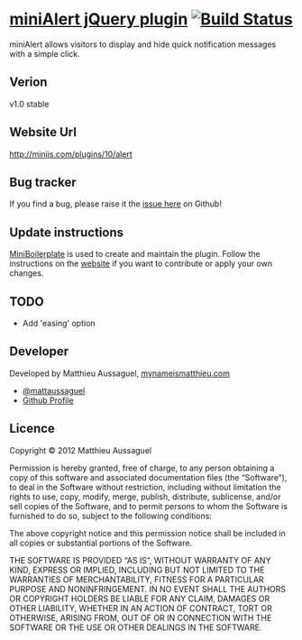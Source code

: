 # [miniAlert jQuery plugin](http://minijs.com/plugins/10/alert) [![Build Status](https://secure.travis-ci.org/miniJs/miniAlert.png?branch=master)](http://travis-ci.org/matthieua/miniAlert)


miniAlert allows visitors to display and hide quick notification messages with a simple click.

## Verion

v1.0 stable

## Website Url

http://minijs.com/plugins/10/alert

## Bug tracker

If you find a bug, please raise it the [issue here](https://github.com/miniJs/miniAlert/issues) on Github! 

## Update instructions

[MiniBoilerplate](http://miniboilerplate.com/) is used to create and maintain the plugin. Follow the instructions on the [website](http://miniboilerplate.com/) if you want to contribute or apply your own changes.

## TODO

- Add 'easing' option

## Developer

Developed by Matthieu Aussaguel, [mynameismatthieu.com](http://mynameismatthieu.com)

+ [@mattaussaguel](http://twitter.com/mattaussaguel)
+ [Github Profile](http://github.com/matthieua)

## Licence

Copyright &copy; 2012 Matthieu Aussaguel

Permission is hereby granted, free of charge, to any person obtaining a copy of this software and associated documentation files (the “Software”), to deal in the Software without restriction, including without limitation the rights to use, copy, modify, merge, publish, distribute, sublicense, and/or sell copies of the Software, and to permit persons to whom the Software is furnished to do so, subject to the following conditions:

The above copyright notice and this permission notice shall be included in all copies or substantial portions of the Software.

THE SOFTWARE IS PROVIDED “AS IS”, WITHOUT WARRANTY OF ANY KIND, EXPRESS OR IMPLIED, INCLUDING BUT NOT LIMITED TO THE WARRANTIES OF MERCHANTABILITY, FITNESS FOR A PARTICULAR PURPOSE AND NONINFRINGEMENT. IN NO EVENT SHALL THE AUTHORS OR COPYRIGHT HOLDERS BE LIABLE FOR ANY CLAIM, DAMAGES OR OTHER LIABILITY, WHETHER IN AN ACTION OF CONTRACT, TORT OR OTHERWISE, ARISING FROM, OUT OF OR IN CONNECTION WITH THE SOFTWARE OR THE USE OR OTHER DEALINGS IN THE SOFTWARE.
